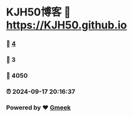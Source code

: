 # KJH50博客 :link: https://KJH50.github.io 
### :page_facing_up: [4](https://KJH50.github.io/tag.html) 
### :speech_balloon: 3 
### :hibiscus: 4050 
### :alarm_clock: 2024-09-17 20:16:37 
### Powered by :heart: [Gmeek](https://github.com/Meekdai/Gmeek)
